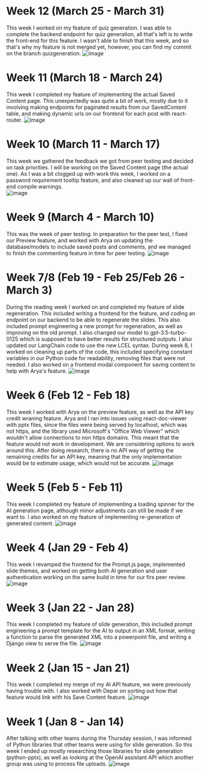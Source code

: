 # Week 12 (March 25 - March 31)
This week I worked on my feature of quiz generation. I was able to complete the backend endpoint for quiz generation, all that's left is to write the front-end for this feature. I wasn't able to finish that this week, and so that's why my feature is not merged yet, however, you can find my commit on the branch quizgeneration. 
![image](https://github.com/COSC-499-W2023/year-long-project-team-11/assets/41003728/c41a1050-115c-4b8b-8b1a-809aac19e5e8)


# Week 11 (March 18 - March 24)
This week I completed my feature of implementing the actual Saved Content page. This unexpectedly was quite a bit of work, mostly due to it involving making endpoints for paginated results from our SavedContent table, and making dynamic urls on our frontend for each post with react-router. 
![image](https://github.com/COSC-499-W2023/year-long-project-team-11/assets/41003728/17c32876-c8d5-4c5c-a77e-d83f3220993a)


# Week 10 (March 11 - March 17)
This week we gathered the feedback we got from peer testing and decided on task priorities. I will be working on the Saved Content page (the actual one). As I was a bit clogged up with work this week, I worked on a password requirement tooltip feature, and also cleaned up our wall of front-end compile warnings.  
![image](https://github.com/COSC-499-W2023/year-long-project-team-11/assets/41003728/72c4970e-009f-46cf-9476-1cc66a391222)


# Week 9 (March 4 - March 10)
This was the week of peer testing. In preparation for the peer test, I fixed our Preview feature, and worked with Arya on updating the database/models to include saved posts and comments, and we managed to finish the commenting feature in time for peer testing.
![image](https://github.com/COSC-499-W2023/year-long-project-team-11/assets/41003728/9e190f0b-a323-47e8-a4a8-494eb8c72bb8)


# Week 7/8 (Feb 19 - Feb 25/Feb 26 - March 3)
During the reading week I worked on and completed my feature of slide regeneration. This included writing a frontend for the feature, and coding an endpoint on our backend to be able to regenerate the slides. This also included prompt engineering a new prompt for regeneration, as well as improving on the old prompt. I also changed our model to gpt-3.5-turbo-0125 which is supposed to have better results for structured outputs. I also updated our LangChain code to use the new LCEL syntax. During week 8, I worked on cleaning up parts of the code, this included specifying constant variables in our Python code for readability, removing files that were not needed. I also worked on a frontend modal component for saving content to help with Arya's feature. 
![image](https://github.com/COSC-499-W2023/year-long-project-team-11/assets/41003728/029b7919-255f-45f5-b52a-7c740d197ce6)


# Week 6 (Feb 12 - Feb 18)
This week I worked with Arya on the preview feature, as well as the API key credit wraning feature. Arya and I ran into issues using react-doc-viewer with pptx files, since the files were being served by localhost, which was not https, and the library used Microsoft's "Office Web Viewer" which wouldn't allow connections to non https domains. This meant that the feature would not work in development. We are considering options to work around this. After doing research, there is no API way of getting the remaining credits for an API key, meaning that the only implementation would be to estimate usage, which would not be accurate. 
![image](https://github.com/COSC-499-W2023/year-long-project-team-11/assets/41003728/78c7b33b-d58a-46e4-baba-2e73ef1a9f95)


# Week 5 (Feb 5 - Feb 11)
This week I completed my feature of implementing a loading spinner for the AI generation page, although minor adjustments can still be made if we want to. I also worked on my feature of implementing re-generation of generated content. 
![image](https://github.com/COSC-499-W2023/year-long-project-team-11/assets/41003728/81b241aa-5f5d-4bee-ba66-566c5ef3e73e)

# Week 4 (Jan 29 - Feb 4)
This week I revamped the frontend for the Prompt.js page, implemented slide themes, and worked on getting both AI generation and user authentication working on the same build in time for our firs peer review. 
![image](https://github.com/COSC-499-W2023/year-long-project-team-11/assets/41003728/dee5bb65-a8c3-4d4f-af74-8e44ec3d8add)

# Week 3 (Jan 22 - Jan 28)
This week I completed my feature of slide generation, this included prompt engineering a prompt template for the AI to output in an XML format, writing a function to parse the generated XML into a powerpoint file, and writing a Django view to serve the file. 
![image](https://github.com/COSC-499-W2023/year-long-project-team-11/assets/41003728/1d134715-a9ba-470a-aac1-b31890730ed9)

# Week 2 (Jan 15 - Jan 21)
This week I completed my merge of my AI API feature, we were previously having trouble with. I also worked with Depar on sorting out how that feature would link with his Save Content feature. 
![image](https://github.com/COSC-499-W2023/year-long-project-team-11/assets/41003728/d60c3b5f-125a-468a-b9dc-1eb3195a609c)


# Week 1 (Jan 8 - Jan 14)
After talking with other teams during the Thursday session, I was informed of Python libraries that other teams were using for slide generation. So this week I ended up mostly researching those libraries for slide generation (python-pptx), as well as looking at the OpenAI assistant API which another group was using to process file uploads. 
![image](https://github.com/COSC-499-W2023/year-long-project-team-11/assets/41003728/cd3e0ea9-eac7-4eff-a2cf-af166c1a112a)
